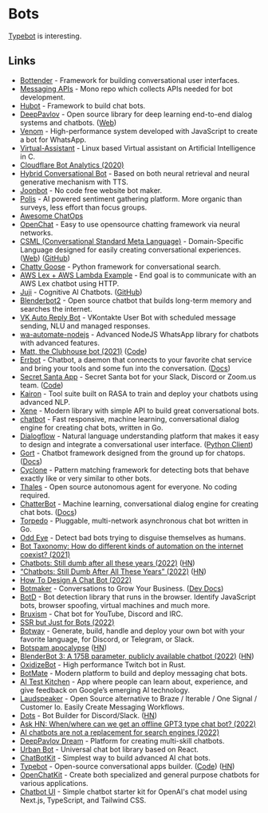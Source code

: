 # Bots

[Typebot](https://typebot.io/) is interesting.

## Links

- [Bottender](https://github.com/Yoctol/bottender) - Framework for building conversational user interfaces.
- [Messaging APIs](https://github.com/Yoctol/messaging-apis) - Mono repo which collects APIs needed for bot development.
- [Hubot](https://github.com/hubotio/hubot) - Framework to build chat bots.
- [DeepPavlov](https://github.com/deepmipt/DeepPavlov) - Open source library for deep learning end-to-end dialog systems and chatbots. ([Web](https://deeppavlov.ai/))
- [Venom](https://github.com/orkestral/venom) - High-performance system developed with JavaScript to create a bot for WhatsApp.
- [Virtual-Assistant](https://github.com/ritwik12/Virtual-Assistant) - Linux based Virtual assistant on Artificial Intelligence in C.
- [Cloudflare Bot Analytics (2020)](https://blog.cloudflare.com/introducing-bot-analytics/)
- [Hybrid Conversational Bot](https://github.com/JRC1995/Chatbot) - Based on both neural retrieval and neural generative mechanism with TTS.
- [Joonbot](https://www.joonbot.com/) - No code free website bot maker.
- [Polis](https://github.com/pol-is/polis) - AI powered sentiment gathering platform. More organic than surveys, less effort than focus groups.
- [Awesome ChatOps](https://github.com/exAspArk/awesome-chatops)
- [OpenChat](https://github.com/hyunwoongko/openchat) - Easy to use opensource chatting framework via neural networks.
- [CSML (Conversational Standard Meta Language)](https://github.com/CSML-by-Clevy/csml-engine) - Domain-Specific Language designed for easily creating conversational experiences. ([Web](https://www.csml.dev/)) ([GitHub](https://github.com/CSML-by-Clevy))
- [Chatty Goose](https://github.com/castorini/chatty-goose) - Python framework for conversational search.
- [AWS Lex + AWS Lambda Example](https://github.com/Fallenstedt/aws-lex-lambda-example) - End goal is to communicate with an AWS Lex chatbot using HTTP.
- [Juji](https://juji.io/) - Cognitive AI Chatbots. ([GitHub](https://github.com/juji-io))
- [Blenderbot2](https://ai.facebook.com/blog/blender-bot-2-an-open-source-chatbot-that-builds-long-term-memory-and-searches-the-internet) - Open source chatbot that builds long-term memory and searches the internet.
- [VK Auto Reply Bot](https://github.com/EnjiRouz/VK-Auto-Reply-Bot) - VKontakte User Bot with scheduled message sending, NLU and managed responses.
- [wa-automate-nodejs](https://github.com/open-wa/wa-automate-nodejs) - Advanced NodeJS WhatsApp library for chatbots with advanced features.
- [Matt, the Clubhouse bot (2021)](https://knyar.net/stuff/matt-the-clubhouse-bot/) ([Code](https://github.com/knyar/housebot))
- [Errbot](https://github.com/errbotio/errbot) - Chatbot, a daemon that connects to your favorite chat service and bring your tools and some fun into the conversation. ([Docs](https://errbot.readthedocs.io/en/latest/))
- [Secret Santa App](https://secret-santa.team/) - Secret Santa bot for your Slack, Discord or Zoom.us team. ([Code](https://github.com/jolicode/secret-santa))
- [Kairon](https://github.com/digiteinfotech/kairon) - Tool suite built on RASA to train and deploy your chatbots using advanced NLP.
- [Xene](https://github.com/dempfi/xene) - Modern library with simple API to build great conversational bots.
- [chatbot](https://github.com/kevwan/chatbot) - Fast responsive, machine learning, conversational dialog engine for creating chat bots, written in Go.
- [Dialogflow](https://cloud.google.com/dialogflow/docs/) - Natural language understanding platform that makes it easy to design and integrate a conversational user interface. ([Python Client](https://github.com/googleapis/python-dialogflow))
- [Gort](https://github.com/getgort/gort) - Chatbot framework designed from the ground up for chatops. ([Docs](https://guide.getgort.io/))
- [Cyclone](https://github.com/top-gg/cyclone) - Pattern matching framework for detecting bots that behave exactly like or very similar to other bots.
- [Thales](https://github.com/super-reality/Thales) - Open source autonomous agent for everyone. No coding required.
- [ChatterBot](https://github.com/gunthercox/ChatterBot) - Machine learning, conversational dialog engine for creating chat bots. ([Docs](https://chatterbot.readthedocs.io/en/stable/))
- [Torpedo](https://github.com/tb0hdan/torpedo) - Pluggable, multi-network asynchronous chat bot written in Go.
- [Odd Eye](https://github.com/Xetera/odd-eye) - Detect bad bots trying to disguise themselves as humans.
- [Bot Taxonomy: How do different kinds of automation on the internet coexist? (2021)](https://xetera.dev/bot-taxonomy/)
- [Chatbots: Still dumb after all these years (2022)](https://mindmatters.ai/2022/01/will-chatbots-replace-the-art-of-human-conversation/) ([HN](https://news.ycombinator.com/item?id=29825612))
- [“Chatbots: Still Dumb After All These Years” (2022)](https://statmodeling.stat.columbia.edu/2022/01/13/chatbots-still-dumb-after-all-these-years/) ([HN](https://news.ycombinator.com/item?id=29934335))
- [How To Design A Chat Bot (2022)](https://blog.cofree.coffee/2022-02-14-how-to-design-a-chat-bot/)
- [Botmaker](https://botmaker.com/en/) - Conversations to Grow Your Business. ([Dev Docs](https://botmaker.com/en/developers))
- [BotD](https://github.com/fingerprintjs/BotD) - Bot detection library that runs in the browser. Identify JavaScript bots, browser spoofing, virtual machines and much more.
- [Bruxism](https://github.com/iopred/bruxism) - Chat bot for YouTube, Discord and IRC.
- [SSR but Just for Bots (2022)](https://egoist.proselog.com/ssr-but-just-for-bots)
- [Botway](https://github.com/abdfnx/botway) - Generate, build, handle and deploy your own bot with your favorite language, for Discord, or Telegram, or Slack.
- [Botspam apocalypse](https://memex.marginalia.nu/log/61-botspam-apocalypse.gmi) ([HN](https://news.ycombinator.com/item?id=32339314))
- [BlenderBot 3: A 175B parameter, publicly available chatbot (2022)](https://ai.facebook.com/blog/blenderbot-3-a-175b-parameter-publicly-available-chatbot-that-improves-its-skills-and-safety-over-time/) ([HN](https://news.ycombinator.com/item?id=32358078))
- [OxidizeBot](https://github.com/udoprog/OxidizeBot) - High performance Twitch bot in Rust.
- [BotMate](https://github.com/botmate/botmate) - Modern platform to build and deploy messaging chat bots.
- [AI Test Kitchen](https://aitestkitchen.withgoogle.com/) - App where people can learn about, experience, and give feedback on Google’s emerging AI technology.
- [Laudspeaker](https://github.com/laudspeaker/laudspeaker) - Open Source alternative to Braze / Iterable / One Signal / Customer Io. Easily Create Messaging Workflows.
- [Dots](https://www.dots.community/) - Bot Builder for Discord/Slack. ([HN](https://news.ycombinator.com/item?id=33641655))
- [Ask HN: When/where can we get an offline GPT3 type chat bot? (2022)](https://news.ycombinator.com/item?id=33901524)
- [AI chatbots are not a replacement for search engines (2022)](https://news.ycombinator.com/item?id=34131553)
- [DeepPavlov Dream](https://github.com/deeppavlov/dream) - Platform for creating multi-skill chatbots.
- [Urban Bot](https://github.com/urban-bot/urban-bot) - Universal chat bot library based on React.
- [ChatBotKit](https://chatbotkit.com/) - Simplest way to build advanced AI chat bots.
- [Typebot](https://typebot.io/) - Open-source conversational apps builder. ([Code](https://github.com/baptisteArno/typebot.io)) ([HN](https://news.ycombinator.com/item?id=30811499))
- [OpenChatKit](https://github.com/togethercomputer/OpenChatKit) - Create both specialized and general purpose chatbots for various applications.
- [Chatbot UI](https://github.com/mckaywrigley/chatbot-ui) - Simple chatbot starter kit for OpenAI's chat model using Next.js, TypeScript, and Tailwind CSS.
